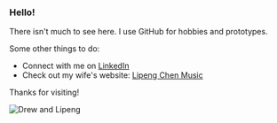 ### Hello!

There isn't much to see here. I use GitHub for hobbies and prototypes. 

Some other things to do:

* Connect with me on <a href="https://www.linkedin.com/in/drewnull/" rel="noreferrer noopener" target="_blank">LinkedIn</a>
* Check out my wife's website: <a href="https://www.lipengchen.com" rel="noreferrer noopener" target="_blank">Lipeng Chen Music</a>

Thanks for visiting!

![Drew and Lipeng](https://pbs.twimg.com/profile_images/1288527085066223616/kfY2tKL__400x400.jpg)
